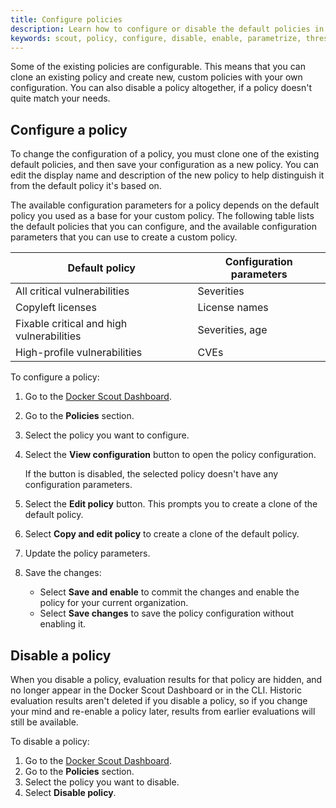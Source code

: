 ```yaml
---
title: Configure policies
description: Learn how to configure or disable the default policies in Docker Scout
keywords: scout, policy, configure, disable, enable, parametrize, thresholds
---
```


Some of the existing policies are configurable. This means that you can clone
an existing policy and create new, custom policies with your own configuration.
You can also disable a policy altogether, if a policy doesn't quite match your
needs.

## Configure a policy

To change the configuration of a policy, you must clone one of the existing
default policies, and then save your configuration as a new policy. You can
edit the display name and description of the new policy to help distinguish
it from the default policy it's based on.

The available configuration parameters for a policy depends on the default
policy you used as a base for your custom policy. The following table lists the
default policies that you can configure, and the available configuration
parameters that you can use to create a custom policy.

| Default policy                            | Configuration parameters |
| ----------------------------------------- | ------------------------ |
| All critical vulnerabilities              | Severities               |
| Copyleft licenses                         | License names            |
| Fixable critical and high vulnerabilities | Severities, age          |
| High-profile vulnerabilities              | CVEs                     |

To configure a policy:

1. Go to the [Docker Scout Dashboard](https://scout.docker.com/).
2. Go to the **Policies** section.
3. Select the policy you want to configure.
4. Select the **View configuration** button to open the policy configuration.

   If the button is disabled, the selected policy doesn't have any
   configuration parameters.

5. Select the **Edit policy** button. This prompts you to create a clone of the
   default policy.
6. Select **Copy and edit policy** to create a clone of the default policy.
7. Update the policy parameters.
8. Save the changes:

   - Select **Save and enable** to commit the changes and enable the policy for
     your current organization.
   - Select **Save changes** to save the policy configuration without enabling
     it.

## Disable a policy

When you disable a policy, evaluation results for that policy are hidden, and
no longer appear in the Docker Scout Dashboard or in the CLI. Historic
evaluation results aren't deleted if you disable a policy, so if you change
your mind and re-enable a policy later, results from earlier evaluations will
still be available.

To disable a policy:

1. Go to the [Docker Scout Dashboard](https://scout.docker.com/).
2. Go to the **Policies** section.
3. Select the policy you want to disable.
4. Select **Disable policy**.
